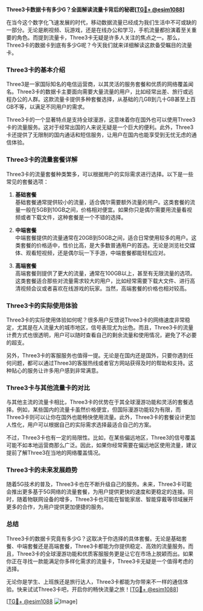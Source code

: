 **Three3卡数据卡有多少G？全面解读流量卡背后的秘密[[TG💪+ @esim1088](https://t.me/s/esim1088)]**

在当今这个数字化飞速发展的时代，移动数据流量已经成为我们生活中不可或缺的一部分。无论是刷视频、玩游戏，还是在线办公和学习，手机流量都扮演着至关重要的角色。而提到流量卡，Three3卡无疑是许多人关注的焦点之一。那么，Three3卡的数据卡到底有多少G呢？今天我们就来详细解读这款备受瞩目的流量卡。

### Three3卡的基本介绍

Three3是一家国际知名的电信运营商，以其灵活的服务套餐和优质的网络覆盖闻名。Three3卡的数据卡主要面向需要大量流量的用户，比如经常出差、旅行或远程办公的人群。这款流量卡提供多种套餐选择，从基础的几GB到几十GB甚至上百GB不等，以满足不同用户的需求。

Three3卡的一个显著特点是支持全球漫游，这意味着你在国外也可以使用Three3卡的流量服务。这对于经常出国的人来说无疑是一个巨大的便利。此外，Three3卡还提供了无限制的国内通话和短信服务，让用户在国内也能享受到无忧无虑的通信体验。

### Three3卡的流量套餐详解

Three3卡的流量套餐种类繁多，可以根据用户的实际需求进行选择。以下是一些常见的套餐选项：

1. **基础套餐**  
   基础套餐通常提供较小的流量，适合偶尔需要额外流量的用户。这类套餐的流量一般在5GB到10GB之间，价格相对便宜。如果你只是偶尔需要用流量看视频或者下载文件，这种套餐是一个不错的选择。

2. **中端套餐**  
   中端套餐提供的流量通常在20GB到50GB之间，适合日常使用较多的用户。这类套餐的价格适中，性价比高，是大多数普通用户的首选。无论是浏览社交媒体、观看短视频，还是偶尔玩一下手游，中端套餐都能轻松应对。

3. **高端套餐**  
   高端套餐则提供了更大的流量，通常在100GB以上，甚至有无限流量的选项。这类套餐适合那些对流量需求较大的用户，比如经常需要下载大文件、进行高清视频会议或者喜欢在线游戏的玩家。当然，高端套餐的价格也相对较高。

### Three3卡的实际使用体验

Three3卡的实际使用体验如何呢？很多用户反馈说Three3卡的网络速度非常稳定，尤其是在人流量大的城市地区，信号表现尤为出色。而且，Three3卡的流量计费方式也很透明，用户可以随时查看自己的剩余流量和使用情况，避免了不必要的超支。

另外，Three3卡的客服服务也值得一提。无论是在国内还是国外，只要你遇到任何问题，都可以通过Three3的客服热线或者官方网站获得及时的帮助和支持。这种贴心的服务让许多用户感到非常满意。

### Three3卡与其他流量卡的对比

与其他主流的流量卡相比，Three3卡的优势在于其全球漫游功能和灵活的套餐选择。例如，某些国内的流量卡虽然价格便宜，但国际漫游功能较为有限，而Three3卡则可以让你在国外也能畅快使用流量。此外，Three3卡的套餐设计更加人性化，用户可以根据自己的实际需求选择最适合自己的方案。

不过，Three3卡也有一定的局限性。比如，在某些偏远地区，Three3的信号覆盖可能不如本地运营商那么广泛。因此，如果你经常需要在偏远地区使用流量，建议提前了解Three3在当地的网络覆盖情况。

### Three3卡的未来发展趋势

随着5G技术的普及，Three3卡也在不断升级自己的服务。未来，Three3卡可能会推出更多基于5G网络的流量套餐，为用户提供更快的速度和更稳定的连接。同时，随着物联网设备的增多，Three3卡也可能在智能家居、智能穿戴等领域展开更多的合作，为用户提供更加便捷的服务。

### 总结

Three3卡的数据卡究竟有多少G？这取决于你选择的具体套餐。无论是基础套餐、中端套餐还是高端套餐，Three3卡都能为你提供稳定、高效的流量服务。而且，Three3卡的全球漫游功能和优质客服服务更是让它在市场上脱颖而出。如果你正在寻找一款能满足你多样化需求的流量卡，Three3卡无疑是一个值得考虑的选择。

无论你是学生、上班族还是旅行达人，Three3卡都能为你带来不一样的通信体验。快来试试Three3卡吧，开启你的畅快流量之旅！[[TG💪+ @esim1088](https://t.me/s/esim1088)]  

[[TG💪+ @esim1088](https://t.me/s/esim1088) ![Image](https://i.postimg.cc/4NQfJmqS/Snipaste-2025-05-13-00-14-12.png)]